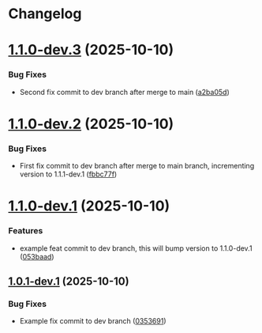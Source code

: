 # Changelog

# [1.1.0-dev.3](https://github.com/mathat13/semantic-versioning-example/compare/v1.1.0-dev.2...v1.1.0-dev.3) (2025-10-10)


### Bug Fixes

* Second fix commit to dev branch after merge to main ([a2ba05d](https://github.com/mathat13/semantic-versioning-example/commit/a2ba05d688454c7602c1e69d11924d2a70df4ed4))

# [1.1.0-dev.2](https://github.com/mathat13/semantic-versioning-example/compare/v1.1.0-dev.1...v1.1.0-dev.2) (2025-10-10)


### Bug Fixes

* First fix commit to dev branch after merge to main branch, incrementing version to 1.1.1-dev.1 ([fbbc77f](https://github.com/mathat13/semantic-versioning-example/commit/fbbc77fca8f46dafba73f7d45f27dedf86c15a9e))

# [1.1.0-dev.1](https://github.com/mathat13/semantic-versioning-example/compare/v1.0.1-dev.1...v1.1.0-dev.1) (2025-10-10)


### Features

* example feat commit to dev branch, this will bump version to 1.1.0-dev.1 ([053baad](https://github.com/mathat13/semantic-versioning-example/commit/053baad5a3e1382932537173a7fcd5f60f488a1c))

## [1.0.1-dev.1](https://github.com/mathat13/semantic-versioning-example/compare/v1.0.0...v1.0.1-dev.1) (2025-10-10)


### Bug Fixes

* Example fix commit to dev branch ([0353691](https://github.com/mathat13/semantic-versioning-example/commit/0353691c7b8896b5835492281326e0aeef9c8009))
